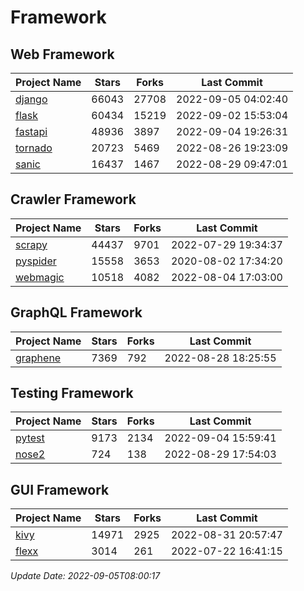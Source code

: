 # Framework

## Web Framework
| Project Name | Stars | Forks | Last Commit |
| ------------ | ----- | ----- | ----------- |
| [django](https://github.com/django/django) | 66043 | 27708 | 2022-09-05 04:02:40 |
| [flask](https://github.com/pallets/flask) | 60434 | 15219 | 2022-09-02 15:53:04 |
| [fastapi](https://github.com/tiangolo/fastapi) | 48936 | 3897 | 2022-09-04 19:26:31 |
| [tornado](https://github.com/tornadoweb/tornado) | 20723 | 5469 | 2022-08-26 19:23:09 |
| [sanic](https://github.com/sanic-org/sanic) | 16437 | 1467 | 2022-08-29 09:47:01 |

## Crawler Framework
| Project Name | Stars | Forks | Last Commit |
| ------------ | ----- | ----- | ----------- |
| [scrapy](https://github.com/scrapy/scrapy) | 44437 | 9701 | 2022-07-29 19:34:37 |
| [pyspider](https://github.com/binux/pyspider) | 15558 | 3653 | 2020-08-02 17:34:20 |
| [webmagic](https://github.com/code4craft/webmagic) | 10518 | 4082 | 2022-08-04 17:03:00 |

## GraphQL Framework
| Project Name | Stars | Forks | Last Commit |
| ------------ | ----- | ----- | ----------- |
| [graphene](https://github.com/graphql-python/graphene) | 7369 | 792 | 2022-08-28 18:25:55 |

## Testing Framework
| Project Name | Stars | Forks | Last Commit |
| ------------ | ----- | ----- | ----------- |
| [pytest](https://github.com/pytest-dev/pytest) | 9173 | 2134 | 2022-09-04 15:59:41 |
| [nose2](https://github.com/nose-devs/nose2) | 724 | 138 | 2022-08-29 17:54:03 |

## GUI Framework
| Project Name | Stars | Forks | Last Commit |
| ------------ | ----- | ----- | ----------- |
| [kivy](https://github.com/kivy/kivy) | 14971 | 2925 | 2022-08-31 20:57:47 |
| [flexx](https://github.com/flexxui/flexx) | 3014 | 261 | 2022-07-22 16:41:15 |

*Update Date: 2022-09-05T08:00:17*